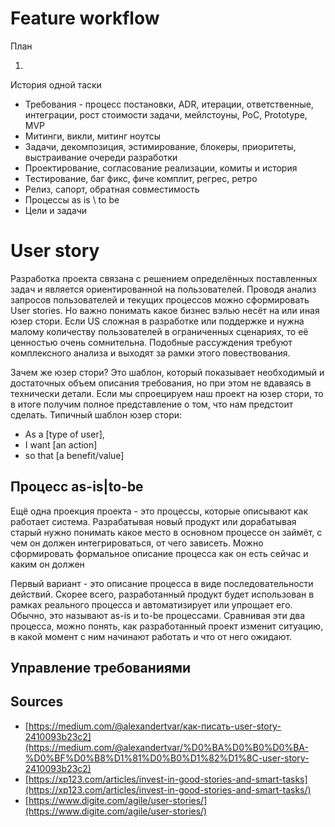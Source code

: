 # Feature workflow

План

1. 

История одной таски

- Требования - процесс постановки, ADR, итерации, ответственные, интеграции, рост стоимости задачи, мейлстоуны, PoC, Prototype, MVP
- Митинги, викли, митинг ноутсы
- Задачи, декомпозиция, эстимирование, блокеры, приоритеты, выстраивание очереди разработки
- Проектирование, согласование реализации, комиты и история
- Тестирование, баг фикс, фиче комплит, регрес, ретро
- Релиз, сапорт, обратная совместимость
- Процессы as is \ to be
- Цели и задачи

# User story

Разработка проекта связана с решением определённых поставленных задач и является ориентированной на пользователей. Проводя анализ запросов пользователей и текущих процессов можно сформировать User stories. Но важно понимать какое бизнес вэлью несёт на или иная юзер стори. Если US сложная в разработке или поддержке и нужна малому количеству пользователей в ограниченных сценариях, то её ценностью очень сомнительна. Подобные рассуждения требуют комплексного анализа и выходят за рамки этого повествования.

Зачем же юзер стори? Это шаблон, который показывает необходимый и достаточных объем описания требования, но при этом не вдаваясь в технически детали. Если мы спроецируем наш проект на юзер стори, то в итоге получим полное представление о том, что нам предстоит сделать. Типичный шаблон юзер стори:

- As a [type of user],
- I want [an action]
- so that [a benefit/value]


## Процесс as-is|to-be

Ещё одна проекция проекта - это процессы, которые описывают как работает система. Разрабатывая новый продукт или дорабатывая старый нужно понимать какое место в основном процессе он займёт, с чем он должен интегрироваться, от чего зависеть. Можно сформировать формальное описание процесса как он есть сейчас и каким он должен


Первый вариант - это описание процесса в виде последовательности действий. Скорее всего, разработанный продукт будет использован в рамках реального процесса и автоматизирует или упрощает его. Обычно, это называют as-is и to-be процессами. Сравнивая эти два процесса, можно понять, как разработанный проект изменит ситуацию, в какой момент с ним начинают работать и что от него ожидают.

## Управление требованиями

## Sources

- [https://medium.com/@alexandertvar/как-писать-user-story-2410093b23c2](https://medium.com/@alexandertvar/%D0%BA%D0%B0%D0%BA-%D0%BF%D0%B8%D1%81%D0%B0%D1%82%D1%8C-user-story-2410093b23c2)
- [https://xp123.com/articles/invest-in-good-stories-and-smart-tasks](https://xp123.com/articles/invest-in-good-stories-and-smart-tasks/)
- [https://www.digite.com/agile/user-stories/](https://www.digite.com/agile/user-stories/)